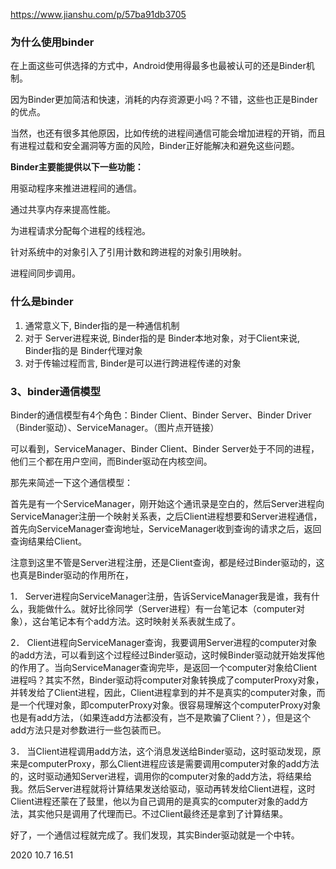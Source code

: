 https://www.jianshu.com/p/57ba91db3705
### 为什么使用binder

在上面这些可供选择的方式中，Android使用得最多也最被认可的还是Binder机制。

因为Binder更加简洁和快速，消耗的内存资源更小吗？不错，这些也正是Binder的优点。

当然，也还有很多其他原因，比如传统的进程间通信可能会增加进程的开销，而且有进程过载和安全漏洞等方面的风险，Binder正好能解决和避免这些问题。

**Binder主要能提供以下一些功能：**

用驱动程序来推进进程间的通信。

通过共享内存来提高性能。

为进程请求分配每个进程的线程池。

针对系统中的对象引入了引用计数和跨进程的对象引用映射。

进程间同步调用。



### 什么是binder

1. 通常意义下, Binder指的是一种通信机制
2. 对于 Server进程来说, Binder指的是 Binder本地对象，对于Client来说, Binder指的是 Binder代理对象
3. 对于传输过程而言, Binder是可以进行跨进程传递的对象

### 3、binder通信模型

Binder的通信模型有4个角色：Binder Client、Binder Server、Binder Driver（Binder驱动）、ServiceManager。（图片点开链接）

可以看到，ServiceManager、Binder Client、Binder Server处于不同的进程，他们三个都在用户空间，而Binder驱动在内核空间。

那先来简述一下这个通信模型：

首先是有一个ServiceManager，刚开始这个通讯录是空白的，然后Server进程向ServiceManager注册一个映射关系表，之后Client进程想要和Server进程通信，首先向ServiceManager查询地址，ServiceManager收到查询的请求之后，返回查询结果给Client。

注意到这里不管是Server进程注册，还是Client查询，都是经过Binder驱动的，这也真是Binder驱动的作用所在，

1． Server进程向ServiceManager注册，告诉ServiceManager我是谁，我有什么，我能做什么。就好比徐同学（Server进程）有一台笔记本（computer对象），这台笔记本有个add方法。这时映射关系表就生成了。

2． Client进程向ServiceManager查询，我要调用Server进程的computer对象的add方法，可以看到这个过程经过Binder驱动，这时候Binder驱动就开始发挥他的作用了。当向ServiceManager查询完毕，是返回一个computer对象给Client进程吗？其实不然，Binder驱动将computer对象转换成了computerProxy对象，并转发给了Client进程，因此，Client进程拿到的并不是真实的computer对象，而是一个代理对象，即computerProxy对象。很容易理解这个computerProxy对象也是有add方法，（如果连add方法都没有，岂不是欺骗了Client？），但是这个add方法只是对参数进行一些包装而已。

3． 当Client进程调用add方法，这个消息发送给Binder驱动，这时驱动发现，原来是computerProxy，那么Client进程应该是需要调用computer对象的add方法的，这时驱动通知Server进程，调用你的computer对象的add方法，将结果给我。然后Server进程就将计算结果发送给驱动，驱动再转发给Client进程，这时Client进程还蒙在了鼓里，他以为自己调用的是真实的computer对象的add方法，其实他只是调用了代理而已。不过Client最终还是拿到了计算结果。

好了，一个通信过程就完成了。我们发现，其实Binder驱动就是一个中转。

2020 10.7 16.51
